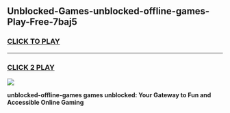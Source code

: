 
## Unblocked-Games-unblocked-offline-games-Play-Free-7baj5
<h3>
<a href="https://premium76.site?title=unblocked-offline-games&ref=18A1">CLICK TO PLAY</a></h3>
<hr>

<h3>
<a href="https://premium76.site?title=unblocked-offline-games&ref=18A1">CLICK 2 PLAY</a>
  
</h3>

<a href="https://premium76.site?title=unblocked-offline-games&ref=18A1"><img src="https://clearcache.store/games.png"></a>


**unblocked-offline-games games unblocked: Your Gateway to Fun and Accessible Online Gaming**
